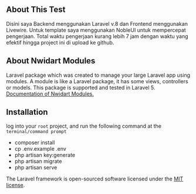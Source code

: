 ## About This Test

Disini saya Backend menggunakan Laravel v.8 dan Frontend menggunakan Livewire. Untuk template saya menggunakan NobleUI untuk mempercepat pengerjaan. Total waktu pengerjaan kurang lebih 7 jam dengan waktu yang efektif hingga project ini di upload ke github.

## About Nwidart Modules

Laravel package which was created to manage your large Laravel app using modules. A module is like a Laravel package, it has some views, controllers or models. This package is supported and tested in Laravel 5.
<a href="https://nwidart.com/laravel-modules/v6/introduction">Documentation of Nwidart Modules.</a>

## Installation

log into your <code>root</code> project, and run the following command at the <code>terminal/command prompt</code>

-   composer install
-   cp .env.example .env
-   php artisan key:generate
-   php artisan migrate
-   php artisan serve

The Laravel framework is open-sourced software licensed under the [MIT license](https://opensource.org/licenses/MIT).
